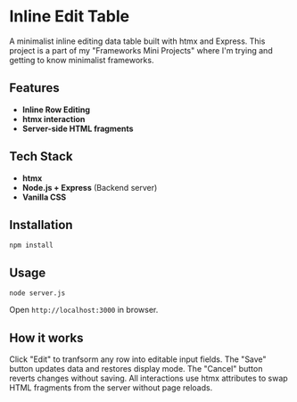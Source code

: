 # Inline Edit Table

A minimalist inline editing data table built with htmx and Express. This project is a part of my "Frameworks Mini Projects" where I'm trying and getting to know minimalist frameworks.

## Features

- **Inline Row Editing**
- **htmx interaction**
- **Server-side HTML fragments**

## Tech Stack

- **htmx**
- **Node.js + Express** (Backend server)
- **Vanilla CSS**

## Installation

```
npm install
```

## Usage

```
node server.js
```

Open `http://localhost:3000` in browser.

## How it works

Click "Edit" to tranfsorm any row into editable input fields. The "Save" button updates data and restores display mode. The "Cancel" button reverts changes without saving. All interactions use htmx attributes to swap HTML fragments from the server without page reloads.
